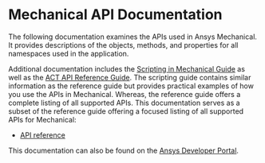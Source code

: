 # Mechanical API Documentation

The following documentation examines the APIs used in Ansys Mechanical. It provides descriptions
of the objects, methods, and properties for all namespaces used in the application.

Additional documentation includes the [Scripting in Mechanical Guide](https://ansyshelp.ansys.com/Views/Secured/corp/v241/en/act_script/act_script.html)
as well as the [ACT API Reference Guide](https://ansyshelp.ansys.com/Views/Secured/corp/v241/en/act_ref/act_ref.html).
The scripting guide contains similar information as the reference guide but provides practical examples of how you use
the APIs in Mechanical. Whereas, the reference guide offers a complete listing of all supported APIs.
This documentation serves as a subset of the reference guide offering a focused listing of all supported APIs for Mechanical:

- [API reference](api/index.html)

This documentation can also be found on the [Ansys Developer Portal](https://developer.ansys.com/docs/mechanical-api-documentation/api/index.md).
